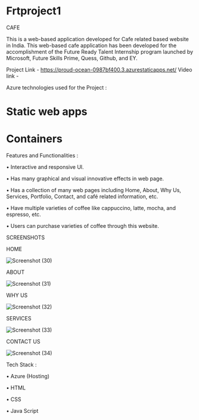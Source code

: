 # Frtproject1
CAFE

This is a web-based application developed for Cafe related based website in India.
This web-based cafe application has been developed for the accomplishment of the Future Ready Talent Internship program launched by Microsoft, Future Skills Prime, Quess, Github, and EY.

Project Link - https://proud-ocean-0987bf400.3.azurestaticapps.net/
Video link - 


Azure technologies used for the Project :

# Static web apps

# Containers

Features and Functionalities :

•	Interactive and responsive Ul.

•	Has many graphical and visual innovative effects in web page.

•	Has a collection of many web pages including Home, About, Why Us, Services, Portfolio,  Contact, and café related information, etc.

•	Have multiple varieties of coffee like cappuccino, latte, mocha, and espresso, etc.

•	Users can purchase varieties of coffee through this website.

SCREENSHOTS

HOME

![Screenshot (30)](https://github.com/urstrulysri30/Frtproject1/assets/111484018/70ad4bb6-3559-498c-9893-f692d5b1dbe7)

ABOUT

![Screenshot (31)](https://github.com/urstrulysri30/Frtproject1/assets/111484018/902b5c2b-0bf4-47f2-8975-bf6418e2c2c5)

WHY US

![Screenshot (32)](https://github.com/urstrulysri30/Frtproject1/assets/111484018/3b1b9cc4-4dbb-4a43-bb3b-43f024fd25da)

SERVICES

![Screenshot (33)](https://github.com/urstrulysri30/Frtproject1/assets/111484018/e54d36bf-7f12-4cbc-9e91-43f2b521a792)

CONTACT US

![Screenshot (34)](https://github.com/urstrulysri30/Frtproject1/assets/111484018/d4f38de5-2ca8-4f37-99b0-d7853ce530f8)


Tech Stack :

•	Azure (Hosting)

•	HTML

•	CSS

•	Java Script

